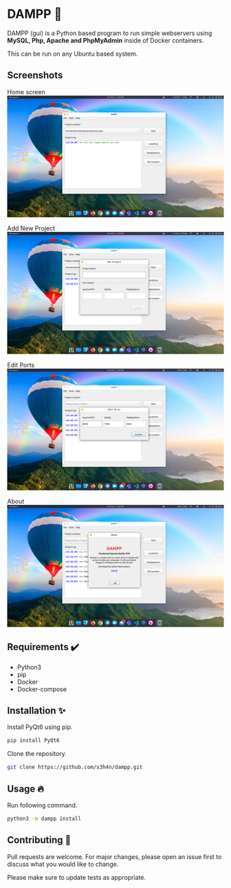# DAMPP 🚢
DAMPP (gui) is a Python based program to run simple webservers using **MySQL, Php, Apache and PhpMyAdmin** inside of Docker containers. 

This can be run on any Ubuntu based system. 

## Screenshots
Home screen
<img src="resources/screenshots/Screenshot from 2022-02-12 14-28-43.png"/>

Add New Project
<img src="resources/screenshots/Screenshot from 2022-02-12 14-28-51.png"/>

Edit Ports
<img src="resources/screenshots/Screenshot from 2022-02-12 14-28-57.png"/>

About
<img src="resources/screenshots/Screenshot from 2022-02-12 14-29-07.png"/>


## Requirements ✔️
- Python3
- pip
- Docker
- Docker-compose

## Installation ✨
Install PyQt6 using pip.
```python
pip install PyQt6
```

Clone the repository.

```bash
git clone https://github.com/s3h4n/dampp.git
```
## Usage 🔥
Run following command.

```bash
python3 -m dampp install
```
## Contributing 🤝

Pull requests are welcome. For major changes, please open an issue first to discuss what you would like to change.

Please make sure to update tests as appropriate.


